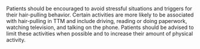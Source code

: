 Patients should be encouraged to avoid stressful situations and triggers for their hair-pulling behavior. Certain activities are more likely to be associated with hair-pulling in TTM and include driving, reading or doing paperwork, watching television, and talking on the phone. Patients should be advised to limit these activities when possible and to increase their amount of physical activity.